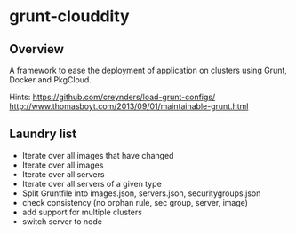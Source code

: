 # grunt-clouddity

## Overview 

A framework to ease the deployment of application on clusters using Grunt, Docker and PkgCloud.

Hints:
https://github.com/creynders/load-grunt-configs/
http://www.thomasboyt.com/2013/09/01/maintainable-grunt.html

## Laundry list

- Iterate over all images that have changed
- Iterate over all images
- Iterate over all servers 
- Iterate over all servers of a given type
- Split Gruntfile into images.json, servers.json, securitygroups.json
- check consistency (no orphan rule, sec group, server, image)
- add support for multiple clusters
- switch server to node




